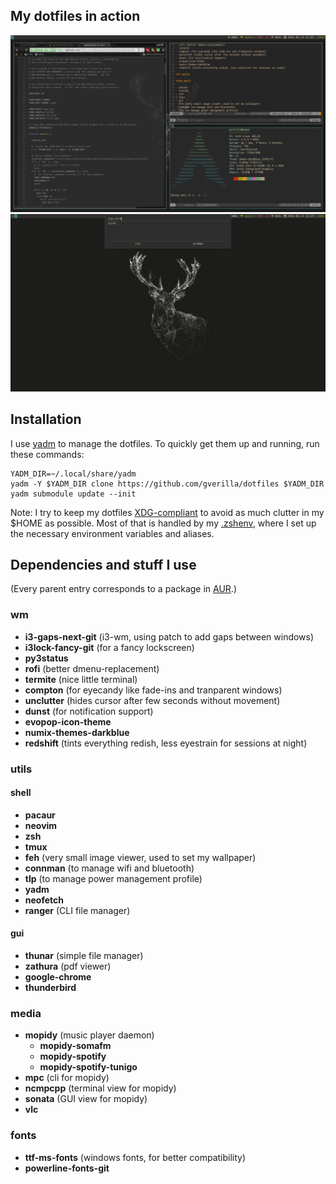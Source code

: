 ## My dotfiles in action

![screenshot of desktop in use](.local/share/yadm/screenshot-inuse.png)
![screenshot of empty desktop](.local/share/yadm/screenshot-clean.png)

## Installation

I use [yadm](https://github.com/TheLocehiliosan/yadm) to manage the dotfiles.
To quickly get them up and running, run these commands:

    YADM_DIR=~/.local/share/yadm
    yadm -Y $YADM_DIR clone https://github.com/gverilla/dotfiles $YADM_DIR
    yadm submodule update --init

Note: I try to keep my dotfiles
[XDG-compliant](https://standards.freedesktop.org/basedir-spec/basedir-spec-latest.html)
to avoid as much clutter in my $HOME as possible.
Most of that is handled by my [.zshenv](.config/zsh/zshenv), where I set up the
necessary environment variables and aliases.

## Dependencies and stuff I use

(Every parent entry corresponds to a package in [AUR](https://aur.archlinux.org).)

### wm

- **i3-gaps-next-git** (i3-wm, using patch to add gaps between windows)
- **i3lock-fancy-git** (for a fancy lockscreen)
- **py3status**
- **rofi** (better dmenu-replacement)
- **termite** (nice little terminal)
- **compton** (for eyecandy like fade-ins and tranparent windows)
- **unclutter** (hides cursor after few seconds without movement)
- **dunst** (for notification support)
- **evopop-icon-theme**
- **numix-themes-darkblue**
- **redshift** (tints everything redish, less eyestrain for sessions at night)

### utils

#### shell

- **pacaur**
- **neovim**
- **zsh**
- **tmux**
- **feh** (very small image viewer, used to set my wallpaper)
- **connman** (to manage wifi and bluetooth)
- **tlp** (to manage power management profile)
- **yadm**
- **neofetch**
- **ranger** (CLI file manager)

#### gui

- **thunar** (simple file manager)
- **zathura** (pdf viewer)
- **google-chrome**
- **thunderbird**

### media

- **mopidy** (music player daemon)
  - **mopidy-somafm**
  - **mopidy-spotify**
  - **mopidy-spotify-tunigo**
- **mpc** (cli for mopidy)
- **ncmpcpp** (terminal view for mopidy)
- **sonata** (GUI view for mopidy)
- **vlc**

### fonts

- **ttf-ms-fonts** (windows fonts, for better compatibility)
- **powerline-fonts-git**
